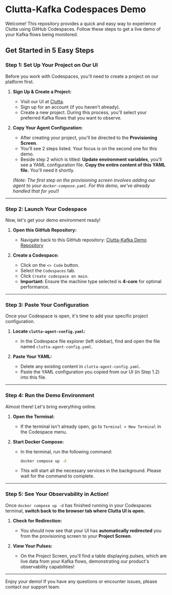 # Clutta-Kafka Codespaces Demo

Welcome! This repository provides a quick and easy way to experience Clutta using GitHub Codespaces. Follow these steps to get a live demo of your Kafka flows being monitored.

## Get Started in 5 Easy Steps

### Step 1: Set Up Your Project on Our UI

Before you work with Codespaces, you'll need to create a project on our platform first.

1.  **Sign Up & Create a Project:**
    * Visit our UI at [Clutta](https://dev.clutta.io/).
    * Sign up for an account (if you haven't already).
    * Create a new project. During this process, you'll select your preferred Kafka flows that you want to observe.

2.  **Copy Your Agent Configuration:**
    * After creating your project, you'll be directed to the **Provisioning Screen**.
    * You'll see 2 steps listed. Your focus is on the second one for this demo.
    * Beside step 2 which is titled: **Update environment variables**, you'll see a YAML configuration file. **Copy the entire content of this YAML file.** You'll need it shortly.

    *(Note: The first step on the provisioning screen involves adding our agent to your `docker-compose.yaml`. For this demo, we've already handled that for you!)*

---

### Step 2: Launch Your Codespace

Now, let's get your demo environment ready!

1.  **Open this GitHub Repository:**
    * Navigate back to this GitHub repository: [Clutta-Kafka Demo Repository](https://github.com/sefastech/clutta-kafka-demo/)

2.  **Create a Codespace:**
    * Click on the `<> Code` button.
    * Select the `Codespaces` tab.
    * Click `Create codespace on main`.
    * **Important:** Ensure the machine type selected is **4-core** for optimal performance.

---

### Step 3: Paste Your Configuration

Once your Codespace is open, it's time to add your specific project configuration.

1.  **Locate `clutta-agent-config.yaml`:**
    * In the Codespace file explorer (left sidebar), find and open the file named `clutta-agent-config.yaml`.

2.  **Paste Your YAML:**
    * Delete any existing content in `clutta-agent-config.yaml`.
    * Paste the YAML configuration you copied from our UI (in Step 1.2) into this file.

---

### Step 4: Run the Demo Environment

Almost there! Let's bring everything online.

1.  **Open the Terminal:**
    * If the terminal isn't already open, go to `Terminal > New Terminal` in the Codespace menu.

2.  **Start Docker Compose:**
    * In the terminal, run the following command:

        ```bash
        docker compose up -d
        ```
    * This will start all the necessary services in the background. Please wait for the command to complete.

---

### Step 5: See Your Observability in Action!

Once `docker compose up -d` has finished running in your Codespaces terminal, **switch back to the browser tab where Clutta UI is open.**

1.  **Check for Redirection:**
    * You should now see that your UI has **automatically redirected** you from the provisioning screen to your **Project Screen**.

2.  **View Your Pulses:**
    * On the Project Screen, you'll find a table displaying pulses, which are live data from your Kafka flows, demonstrating our product's observability capabilities!

---

Enjoy your demo! If you have any questions or encounter issues, please contact our support team.
